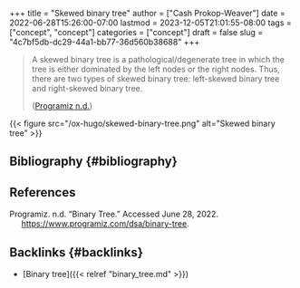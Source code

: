 +++
title = "Skewed binary tree"
author = ["Cash Prokop-Weaver"]
date = 2022-06-28T15:26:00-07:00
lastmod = 2023-12-05T21:01:55-08:00
tags = ["concept", "concept"]
categories = ["concept"]
draft = false
slug = "4c7bf5db-dc29-44a1-bb77-36d560b38688"
+++

> A skewed binary tree is a pathological/degenerate tree in which the tree is either dominated by the left nodes or the right nodes. Thus, there are two types of skewed binary tree: left-skewed binary tree and right-skewed binary tree.
>
> (<a href="#citeproc_bib_item_1">Programiz n.d.</a>)

{{< figure src="/ox-hugo/skewed-binary-tree.png" alt="Skewed binary tree" >}}


## Bibliography {#bibliography}

## References

<style>.csl-entry{text-indent: -1.5em; margin-left: 1.5em;}</style><div class="csl-bib-body">
  <div class="csl-entry"><a id="citeproc_bib_item_1"></a>Programiz. n.d. “Binary Tree.” Accessed June 28, 2022. <a href="https://www.programiz.com/dsa/binary-tree">https://www.programiz.com/dsa/binary-tree</a>.</div>
</div>


## Backlinks {#backlinks}

-   [Binary tree]({{< relref "binary_tree.md" >}})
